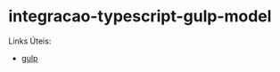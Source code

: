 # integracao-typescript-gulp-model

Links Úteis:

- [gulp](https://www.typescriptlang.org/docs/handbook/gulp.html)
